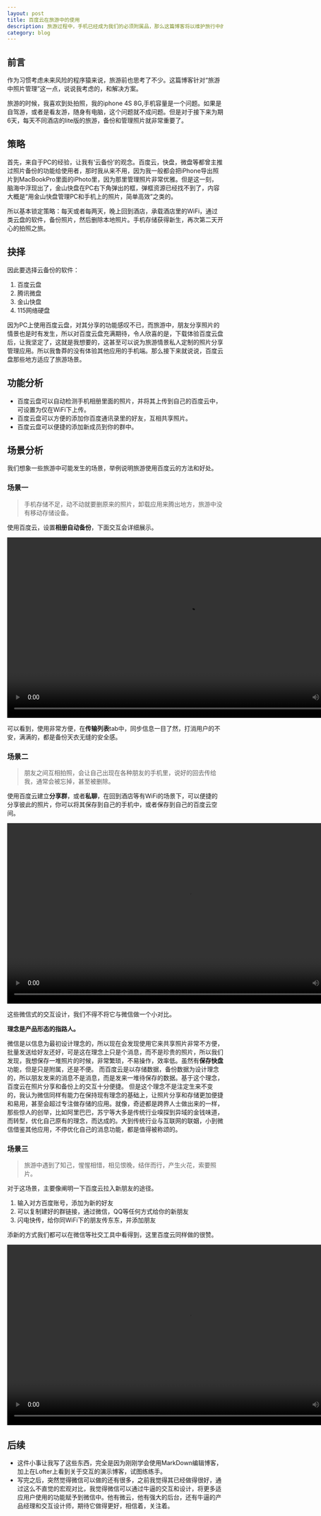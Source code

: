 ```yaml
---
layout: post
title: 百度云在旅游中的使用
description: 旅游过程中，手机已经成为我们的必须附属品，那么这篇博客将以维护旅行中的照片为视角，介绍百度云在旅游中的用途
category: blog
---
```


## 前言
作为习惯考虑未来风险的程序猿来说，旅游前也思考了不少。这篇博客针对“旅游中照片管理”这一点，说说我考虑的，和解决方案。

旅游的时候，我喜欢到处拍照，我的iphone 4S 8G,手机容量是一个问题。如果是自驾游，或者是看友游，随身有电脑，这个问题就不成问题。但是对于接下来为期6天，每天不同酒店的lite版的旅游，备份和管理照片就非常重要了。

## 策略
首先，来自于PC的经验，让我有‘云备份’的观念。百度云，快盘，微盘等都曾主推过照片备份的功能给使用者，那时我从来不用，因为我一般都会把iPhone导出照片到MacBookPro里面的iPhoto里，因为那里管理照片非常优雅。但是这一刻，脑海中浮现出了，金山快盘在PC右下角弹出的框，弹框资源已经找不到了，内容大概是“用金山快盘管理PC和手机上的照片，简单高效”之类的。

所以基本锁定策略：每天或者每两天，晚上回到酒店，承载酒店里的WiFi，通过类云盘的软件，备份照片，然后删除本地照片。手机存储获得新生，再次第二天开心的拍照之旅。

## 抉择
因此要选择云备份的软件：

1. 百度云盘
2. 腾讯微盘
3. 金山快盘
4. 115网络硬盘

因为PC上使用百度云盘，对其分享的功能感叹不已，而旅游中，朋友分享照片的情景也是时有发生，所以对百度云盘充满期待，令人欣喜的是，下载体验百度云盘后，让我坚定了，这就是我想要的，这甚至可以说为旅游情景私人定制的照片分享管理应用。所以我鲁莽的没有体验其他应用的手机端。那么接下来就说说，百度云盘那些地方适应了旅游场景。

## 功能分析

- 百度云盘可以自动检测手机相册里面的照片，并将其上传到自己的百度云中，可设置为仅在WiFi下上传。
- 百度云盘可以方便的添加你百度通讯录里的好友，互相共享照片。
- 百度云盘可以便捷的添加新成员到你的群中。

## 场景分析 
我们想象一些旅游中可能发生的场景，举例说明旅游使用百度云的方法和好处。
### 场景一 ###
> 手机存储不足，动不动就要删原来的照片，卸载应用来腾出地方，旅游中没有移动存储设备。

使用百度云，设置**相册自动备份**，下面交互会详细展示。

<div align="center">
<video src="/video/1.mp4" height="420" autoplay="autoplay" loop="loop" controls="controls">
Your browser does not support the video tag.
</video>
</div>

可以看到，使用非常方便，在**传输列表**tab中，同步信息一目了然，打消用户的不安，满满的，都是备份天衣无缝的安全感。

### 场景二 ###
> 朋友之间互相拍照，会让自己出现在各种朋友的手机里，说好的回去传给我，通常会被忘掉，甚至被删除。

使用百度云建立**分享群**，或者**私聊**，在回到酒店等有WiFi的场景下，可以便捷的分享彼此的照片，你可以将其保存到自己的手机中，或者保存到自己的百度云空间。

<div align="center">
<video src="/video/3.mp4" height="420" autoplay="autoplay" loop="loop" controls="controls">
Your browser does not support the video tag.
</video>
</div>

这些微信式的交互设计，我们不得不将它与微信做一个小对比。

**理念是产品形态的指路人。**

微信是以信息为最初设计理念的，所以现在会发现使用它来共享照片非常不方便，批量发送给好友还好，可是这在理念上只是个消息，而不是珍贵的照片，所以我们发现，我想保存一堆照片的时候，非常繁琐，不易操作，效率低。虽然有**保存快盘**功能，但是只是附属，还是不便。
而百度云是以存储数据，备份数据为设计理念的，所以朋友发来的消息不是消息，而是发来一堆待保存的数据。基于这个理念，百度云在照片分享和备份上的交互十分便捷。
但是这个理念不是注定生来不变的，我认为微信同样有能力在保持现有理念的基础上，让照片分享和存储更加便捷和易用，甚至会超过专注做存储的应用。就像，奇迹都是跨界人士做出来的一样，那些惊人的创举，比如阿里巴巴，苏宁等大多是传统行业嗅探到异域的金钱味道，而转型，优化自己原有的理念，而达成的。大到传统行业与互联网的联姻，小到微信借鉴其他应用，不停优化自己的消息功能，都是值得被称颂的。

### 场景三 ###
> 旅游中遇到了知己，惺惺相惜，相见恨晚，结伴而行，产生火花，索要照片。

对于这场景，主要像阐明一下百度云拉入新朋友的途径。

1. 输入对方百度账号，添加为新的好友
2. 可以复制建好的群链接，通过微信，QQ等任何方式给你的新朋友
3. 闪电快传，给你同WiFi下的朋友传东东，并添加朋友

添新的方式我们都可以在微信等社交工具中看得到，这里百度云同样做的很赞。

<div align="center">
<video src="/video/4.mp4" height="420" autoplay="autoplay" loop="loop" controls="controls">
Your browser does not support the video tag..
</video>
</div>

## 后续 ##


- 这件小事让我写了这些东西，完全是因为刚刚学会使用MarkDown编辑博客，加上在Lofter上看到关于交互的演示博客，试图练练手。
- 写完之后，突然觉得微信可以做的还有很多，之前我觉得其已经做得很好，通过这么不直觉的宏观对比，我觉得微信可以通过牛逼的交互和设计，将更多适应用户使用的功能赋予到微信中。他有微云，他有强大的后台，还有牛逼的产品经理和交互设计师，期待它做得更好，相信着，关注着。


[RogerAce]:    http://rogerace.github.io  "RogerAce"

